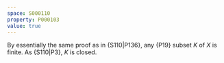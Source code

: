 ```yaml
---
space: S000110
property: P000103
value: true
---
```


By essentially the same proof as in {S110|P136}, any {P19}
subset $K$ of $X$ is finite. As {S110|P3}, $K$ is closed.

